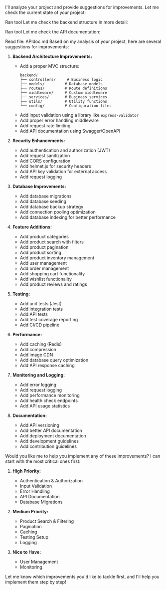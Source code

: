 I'll analyze your project and provide suggestions for improvements. Let me check the current state of your project:

Ran tool
Let me check the backend structure in more detail:

Ran tool
Let me check the API documentation:

Read file: APIdoc.md
Based on my analysis of your project, here are several suggestions for improvements:

1. **Backend Architecture Improvements:**
   - Add a proper MVC structure:
     ```
     backend/
     ├── controllers/     # Business logic
     ├── models/         # Database models
     ├── routes/         # Route definitions
     ├── middleware/     # Custom middleware
     ├── services/       # Business services
     ├── utils/          # Utility functions
     └── config/         # Configuration files
     ```
   - Add input validation using a library like `express-validator`
   - Add proper error handling middleware
   - Add request rate limiting
   - Add API documentation using Swagger/OpenAPI

2. **Security Enhancements:**
   - Add authentication and authorization (JWT)
   - Add request sanitization
   - Add CORS configuration
   - Add helmet.js for security headers
   - Add API key validation for external access
   - Add request logging

3. **Database Improvements:**
   - Add database migrations
   - Add database seeding
   - Add database backup strategy
   - Add connection pooling optimization
   - Add database indexing for better performance

4. **Feature Additions:**
   - Add product categories
   - Add product search with filters
   - Add product pagination
   - Add product sorting
   - Add product inventory management
   - Add user management
   - Add order management
   - Add shopping cart functionality
   - Add wishlist functionality
   - Add product reviews and ratings

5. **Testing:**
   - Add unit tests (Jest)
   - Add integration tests
   - Add API tests
   - Add test coverage reporting
   - Add CI/CD pipeline

6. **Performance:**
   - Add caching (Redis)
   - Add compression
   - Add image CDN
   - Add database query optimization
   - Add API response caching

7. **Monitoring and Logging:**
   - Add error logging
   - Add request logging
   - Add performance monitoring
   - Add health check endpoints
   - Add API usage statistics

8. **Documentation:**
   - Add API versioning
   - Add better API documentation
   - Add deployment documentation
   - Add development guidelines
   - Add contribution guidelines

Would you like me to help you implement any of these improvements? I can start with the most critical ones first:

1. **High Priority:**
   - Authentication & Authorization
   - Input Validation
   - Error Handling
   - API Documentation
   - Database Migrations

2. **Medium Priority:**
   - Product Search & Filtering
   - Pagination
   - Caching
   - Testing Setup
   - Logging

3. **Nice to Have:**
   - User Management
   - Monitoring

Let me know which improvements you'd like to tackle first, and I'll help you implement them step by step!